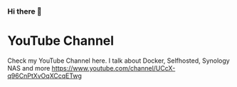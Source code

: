 ### Hi there 👋

# YouTube Channel
Check my YouTube Channel here. I talk about Docker, Selfhosted, Synology NAS and more
https://www.youtube.com/channel/UCcX-q96CnPtXvOqXCcqETwg
